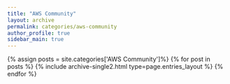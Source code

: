 ```yaml
---
title: "AWS Community"
layout: archive
permalink: categories/aws-community
author_profile: true
sidebar_main: true
---
```


{% assign posts = site.categories['AWS Community']%}
{% for post in posts %} {% include archive-single2.html type=page.entries_layout %} {% endfor %}